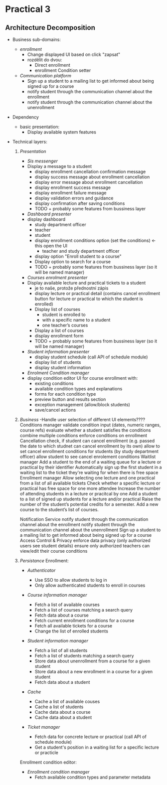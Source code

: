 # Practical 3
## Architecture Decomposition
- Business sub-domains:
    - *enrollment*
        - Change displayed UI based on click "zapsat"
        - rozdělit do dvou:
            - Direct enrollment
            - enrollment Condition setter
    - *Communication platform*
        - Sign up a student to a mailing list to get informed about being signed up for a course
        - notify student through the communication channel about the enrollment
        - notify student through the communication channel about the unenrollment

- Dependency
    - basic presentation:
        - Display available system features

- Technical layers:
    1. *Presentation*
        - *Sis messenger*
        - Display a message to a student
            - display enrollment cancellation confirmation message
            - display success message about enrollment cancellation
            - display error message about enrollment cancellation
            - display enrollment success message
            - display enrollment failure message
            - display validation errors and guidance
            - display confirmation after saving conditions
            - TODO + probably some features from bussiness layer
        - *Dashboard presenter*
        - display dashboard
            - study department officer
            - teacher
            - student
            - display enrollment conditions option (set the conditions) <- this open the UI
                - teacher and study department officer
            - display option "Enroll student to a course"
            - Display option to search for a course
            - TODO + probably some features from bussiness layer (so it will be named manager)
        - *Courses enrolment presenter*
        - Display available lecture and practical tickets to a student
            - je to naše, protože přednostní zápis
            - display lecture or practical detail (contains cancel enrollment button for lecture or practical to which the student is enrolled)
            - Display list of courses
                - student is enrolled to
                - with a specific name to a student
                - one teacher’s courses
            - Display a list of courses
            - display enrollment form
            - TODO + probably some features from bussiness layer (so it will be named manager)
        - *Student information presenter*
            - display student schedule (call API of schedule module)
            - display list of students
            - display student information
        - *Enrolment Condition manager*
        - display condition editor UI for course enrollment with:
            - existing conditions
            - available condition types and explanations
            - forms for each condition type
            - preview button and results section
            - exception management (allow/block students)
            - save/cancel actions
    2. *Business*
        -Handle user selection of different UI elements????
        Conditions manager
            validate condition input (dates, numeric ranges, course refs)
            evaluate whether a student satisfies the conditions
            combine multiple conditions
            enforce conditions on enrollment
        Cancellation
            check, if student can cancel enrollment (e.g. passed the date to which studnet can cancel enrollment by its own)
            allow to set cancel enrollment conditions for students (by study department officer)
            allow student to see cancel enrolement conditions
        Waitlist manager
            Add a student to the end of a waiting queue for a lecture or practical by their identifier
            Automatically sign up the first student in a waiting list to the ticket they're waiting for when there is free space
        Enrollment manager
            Allow selecting one lecture and one practical from a list of all available tickets
            Check whether a specific lecture or practical has free space for one more attendee
            Increase the number of attending students in a lecture or pracitcal by one
            Add a student to a list of signed up students for a lecture and/or practical
            Raise the number of the student’s potential credits for a semester. 
            Add a new course to the student’s list of courses.
    
        Notification Service
            notify student through the communication channel about the enrollment
            notify student through the communication channel about the unenrollment
            Sign up a student to a mailing list to get informed about being signed up for a course
        Access Control & Privacy
            enforce data privacy (only authorized users see student details)
            ensure only authorized teachers can view/edit their course conditions

    
    3. *Persistance*
        Enrollment:
        - *Authenticator* 
            - Use SSO to allow students to log in
            - Only allow authenticated students to enroll in courses

        - *Course information manager*
            - Fetch a list of available courses
            - Fetch a list of courses matching a search query
            - Fetch data about a course
            - Fetch current enrollment conditions for a course
            - Fetch all available tickets for a course
            - Change the list of enrolled students

        - *Student information manager*
            - Fetch a list of all students
            - Fetch a list of students matching a search query
            - Store data about unenrollment from a course for a given student
            - Store data about a new enrollment in a course for a given student
            - Fetch data about a student
 
        - *Cache*
            - Cache a list of available couses
            - Cache a list of students
            - Cache data about a course
            - Cache data about a student

        - *Ticket manager*
            - Fetch data for concrete lecture or practical (call API of schedule module)
            - Get a student's position in a waiting list for a specific lecture or practicle

        Enrollment condition editor:
        - *Enrollment condition manager*
            - Fetch available condition types and parameter metadata
